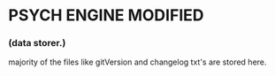 # PSYCH ENGINE MODIFIED

### (data storer.)

majority of the files like gitVersion and changelog txt's are stored here.
